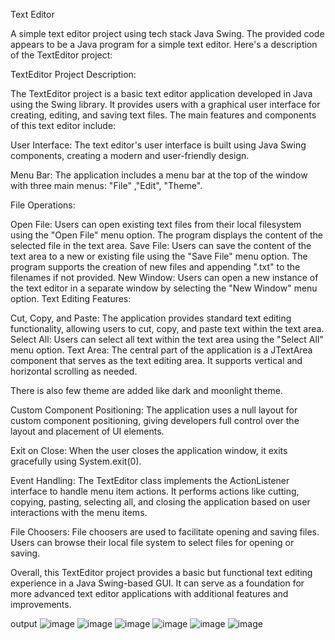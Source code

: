 Text Editor

A simple text editor project using tech stack Java Swing. The provided code appears to be a Java program for a simple text editor. Here's a description of the TextEditor project:

TextEditor Project Description:

The TextEditor project is a basic text editor application developed in Java using the Swing library. It provides users with a graphical user interface for creating, editing, and saving text files. The main features and components of this text editor include:

User Interface: The text editor's user interface is built using Java Swing components, creating a modern and user-friendly design.

Menu Bar: The application includes a menu bar at the top of the window with three main menus: "File" ,"Edit", "Theme".

File Operations:

Open File: Users can open existing text files from their local filesystem using the "Open File" menu option. The program displays the content of the selected file in the text area. Save File: Users can save the content of the text area to a new or existing file using the "Save File" menu option. The program supports the creation of new files and appending ".txt" to the filenames if not provided. New Window: Users can open a new instance of the text editor in a separate window by selecting the "New Window" menu option. Text Editing Features:

Cut, Copy, and Paste: The application provides standard text editing functionality, allowing users to cut, copy, and paste text within the text area. Select All: Users can select all text within the text area using the "Select All" menu option. Text Area: The central part of the application is a JTextArea component that serves as the text editing area. It supports vertical and horizontal scrolling as needed.

There is also few theme are added like dark and moonlight theme.

Custom Component Positioning: The application uses a null layout for custom component positioning, giving developers full control over the layout and placement of UI elements.

Exit on Close: When the user closes the application window, it exits gracefully using System.exit(0).

Event Handling: The TextEditor class implements the ActionListener interface to handle menu item actions. It performs actions like cutting, copying, pasting, selecting all, and closing the application based on user interactions with the menu items.

File Choosers: File choosers are used to facilitate opening and saving files. Users can browse their local file system to select files for opening or saving.

Overall, this TextEditor project provides a basic but functional text editing experience in a Java Swing-based GUI. It can serve as a foundation for more advanced text editor applications with additional features and improvements.

output
![image](https://github.com/pkMAHTOZee/TextEditor/assets/86905216/4e33e09e-f652-435c-8686-d4f9a20947a2)
![image](https://github.com/pkMAHTOZee/TextEditor/assets/86905216/846f0b91-7fad-4758-b2ec-2c3dfaf5db7a)
![image](https://github.com/pkMAHTOZee/TextEditor/assets/86905216/92a22787-8012-413d-a75c-13cf3f92428f)
![image](https://github.com/pkMAHTOZee/TextEditor/assets/86905216/258bb0d9-d225-4edf-82a5-90aa97b929b6)
![image](https://github.com/pkMAHTOZee/TextEditor/assets/86905216/5c252c2c-f18c-4dd6-a2df-3ced12c9955e)
![image](https://github.com/pkMAHTOZee/TextEditor/assets/86905216/075275b1-f239-4051-b20d-493e599f4e6b)



